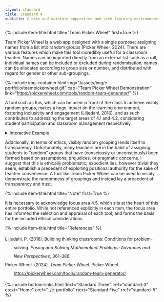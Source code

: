 ```yaml
---
layout: standard
title: Standard 4
subtitle: Create and maintain supportive and safe learning environments
---
```

{% include item-title.html title="Team Picker Wheel" first=True %}

Team Picker Wheel is a web app designed with a single purpose: assigning names from a list into random groups (Picker Wheel, 2024). There are various features which make this tool incredibly useful for a classroom teacher. Names can be imported directly from an external list such as a roll, individual names can be included or excluded during randomisation, names can be allocated according to group size or number, and distributed with regard for gender or other sub-groupings. 

{% include img-container.html img="/assets/img/e-portfolio/teampickerwheel.gif" cap="Team Picker Wheel Demonstration" link="https://pickerwheel.com/tools/random-team-generator/" %}


A tool such as this, which can be used in front of the class to achieve visibly random groups, makes a huge impact on the learning environment, fostering inclusivity and engagement (Liljedahl, 2016), and as such contributes to addressing the  target areas of 4.1 and 4.2, considering student participation and classroom management respectively. 

<details><summary>Interactive Example</summary>  
{% include frame-container.html src="https://pickerwheel.com/rtg?id=S8HtF" cap="Team Picker Wheel - Example Class" %}
</details>

Additionally, in terms of ethics, visibly random grouping lends itself to transparency. Unfortunately, many teachers are in the habit of assigning students to “random” groups that have (consciously or unconsciously) been formed based on assumptions, prejudices, or pragmatic concerns. I suggest that this is ethically problematic; expedient lies, however trivial they seem, establish a precedent of exploiting positional authority for the sake of teacher convenience. A tool like Team Picker Wheel can be used to visibly demonstrate the randomness of groupings and instead lay a precedent of transparency and trust.

{% include item-title.html title="Note" first=True %}

It is necessary to acknowledge focus area 4.5, which sits at the heart of this entire portfolio. While not referenced explicitly in each item, the focus area has informed the selection and appraisal of each tool, and forms the basis for the included ethical considerations.

{% include item-title.html title="References" %}  

<div class="csl-bib-body" style="line-height: 2; margin-left: 2em; text-indent:-2em;">
  <div class="csl-entry">Liljedahl, P. (2016). Building thinking classrooms: Conditions for problem-solving. <i>Posing and Solving Mathematical Problems: Advances and New Perspectives</i>, 361–386.</div>
  <span class="Z3988" title="url_ver=Z39.88-2004&amp;ctx_ver=Z39.88-2004&amp;rfr_id=info%3Asid%2Fzotero.org%3A2&amp;rft_val_fmt=info%3Aofi%2Ffmt%3Akev%3Amtx%3Ajournal&amp;rft.genre=article&amp;rft.atitle=Building%20thinking%20classrooms%3A%20Conditions%20for%20problem-solving&amp;rft.jtitle=Posing%20and%20solving%20mathematical%20problems%3A%20Advances%20and%20new%20perspectives&amp;rft.aufirst=Peter&amp;rft.aulast=Liljedahl&amp;rft.au=Peter%20Liljedahl&amp;rft.date=2016&amp;rft.pages=361-386&amp;rft.spage=361&amp;rft.epage=386"></span>
  <div class="csl-entry">Picker Wheel. (2024). <i>Team Picker Wheel</i>. Picker Wheel. <a href="https://pickerwheel.com/tools/random-team-generator/">https://pickerwheel.com/tools/random-team-generator/</a></div>
  <span class="Z3988" title="url_ver=Z39.88-2004&amp;ctx_ver=Z39.88-2004&amp;rfr_id=info%3Asid%2Fzotero.org%3A2&amp;rft_val_fmt=info%3Aofi%2Ffmt%3Akev%3Amtx%3Adc&amp;rft.type=webpage&amp;rft.title=Team%20Picker%20Wheel&amp;rft.description=Team%20Picker%20Wheel%20is%20a%20specialized%20random%20team%20generator%20that%20can%20produce%20random%20groups%20from%20a%20list%20of%20names.%20Download%20results%20in%20a%20CSV%20file%20or%20an%20image.&amp;rft.identifier=https%3A%2F%2Fpickerwheel.com%2Ftools%2Frandom-team-generator%2F&amp;rft.au=undefined&amp;rft.date=2024&amp;rft.language=en"></span>
</div>

{% include bottom-links.html ltext="Standard Three" lref="standard-3"  ctext="Home" cref="../e-portfolio" rtext="Standard Five" rref="standard-5" %}
